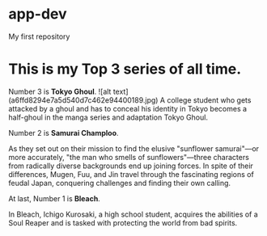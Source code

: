 # app-dev
 My first repository
# This is my Top 3 series of all time.
Number 3 is **Tokyo Ghoul**.
![alt text] (a6ffd8294e7a5d540d7c462e94400189.jpg) 
A college student who gets attacked by a ghoul and has to conceal his identity in Tokyo becomes a half-ghoul in the manga series and adaptation Tokyo Ghoul.

Number 2 is **Samurai Champloo**.

As they set out on their mission to find the elusive "sunflower samurai"—or more accurately, "the man who smells of sunflowers"—three characters from radically diverse backgrounds end up joining forces. In spite of their differences, Mugen, Fuu, and Jin travel through the fascinating regions of feudal Japan, conquering challenges and finding their own calling.

At last, Number 1 is **Bleach**.


In Bleach, Ichigo Kurosaki, a high school student, acquires the abilities of a Soul Reaper and is tasked with protecting the world from bad spirits.

